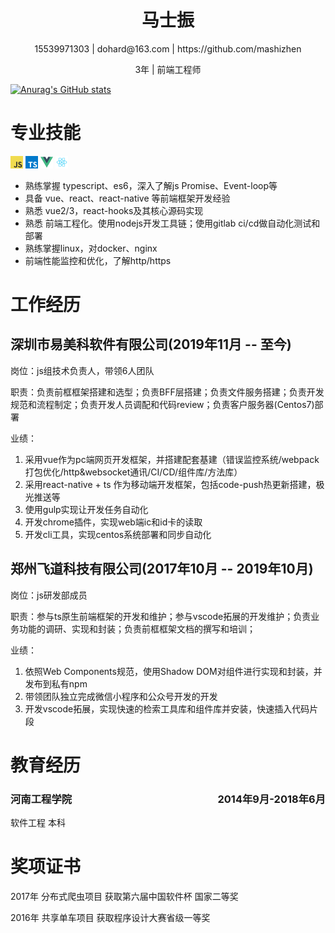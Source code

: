 # <center>马士振</center>

<center>
15539971303 | dohard@163.com | https://github.com/mashizhen

3年 | 前端工程师
</center>

[![Anurag's GitHub stats](https://github-readme-stats.vercel.app/api?username=MaShizhen)](https://github.com/anuraghazra/github-readme-stats)

# 专业技能

<code><img height="20" src="https://raw.githubusercontent.com/github/explore/80688e429a7d4ef2fca1e82350fe8e3517d3494d/topics/javascript/javascript.png"></code>
<code><img height="20" src="https://raw.githubusercontent.com/github/explore/80688e429a7d4ef2fca1e82350fe8e3517d3494d/topics/typescript/typescript.png"></code>
<code><img height="20" src="https://raw.githubusercontent.com/github/explore/80688e429a7d4ef2fca1e82350fe8e3517d3494d/topics/vue/vue.png"></code>
<code><img height="20" src="https://raw.githubusercontent.com/github/explore/80688e429a7d4ef2fca1e82350fe8e3517d3494d/topics/react/react.png"></code>

* 熟练掌握 typescript、es6，深入了解js Promise、Event-loop等
* 具备 vue、react、react-native 等前端框架开发经验
* 熟悉 vue2/3，react-hooks及其核心源码实现
* 熟悉 前端工程化。使用nodejs开发工具链；使用gitlab ci/cd做自动化测试和部署
* 熟练掌握linux，对docker、nginx
* 前端性能监控和优化，了解http/https

# 工作经历

## 深圳市易美科软件有限公司(2019年11月 -- 至今)

岗位：js组技术负责人，带领6人团队

职责：负责前框框架搭建和选型；负责BFF层搭建；负责文件服务搭建；负责开发规范和流程制定；负责开发人员调配和代码review；负责客户服务器(Centos7)部署

业绩：
1. 采用vue作为pc端网页开发框架，并搭建配套基建（错误监控系统/webpack打包优化/http&websocket通讯/CI/CD/组件库/方法库）
1. 采用react-native + ts 作为移动端开发框架，包括code-push热更新搭建，极光推送等
1. 使用gulp实现让开发任务自动化
1. 开发chrome插件，实现web端ic和id卡的读取
1. 开发cli工具，实现centos系统部署和同步自动化
<!--  1. 大文件的切片上传，端点续传 -->

## 郑州飞道科技有限公司(2017年10月 -- 2019年10月)

岗位：js研发部成员

职责：参与ts原生前端框架的开发和维护；参与vscode拓展的开发维护；负责业务功能的调研、实现和封装；负责前框框架文档的撰写和培训；

业绩：
1. 依照Web Components规范，使用Shadow DOM对组件进行实现和封装，并发布到私有npm
2. 带领团队独立完成微信小程序和公众号开发的开发
3. 开发vscode拓展，实现快速的检索工具库和组件库并安装，快速插入代码片段


# 教育经历

### <div><b>河南工程学院</b><span style="float: right">2014年9月-2018年6月</span></div>

软件工程 本科

# 奖项证书

2017年 分布式爬虫项目 获取第六届中国软件杯 国家二等奖

2016年 共享单车项目 获取程序设计大赛省级一等奖


<!-- 
* 了解前端性能优化，了解http/https
webpack打包时间优化
前端性能监控和优化
大文件上传
vscode extends
webpack、jest、less、git、linux、docker
 -->

<!--
**MaShizhen/MaShizhen** is a ✨ _special_ ✨ repository because its `README.md` (this file) appears on your GitHub profile.

Here are some ideas to get you started:

- 🔭 I’m currently working on ...

- 👯 I’m looking to collaborate on ...
- 🤔 I’m looking for help with ...
- 💬 Ask me about ...
- 📫 How to reach me: ...
- 😄 Pronouns: ...
- ⚡ Fun fact: ...
-->
